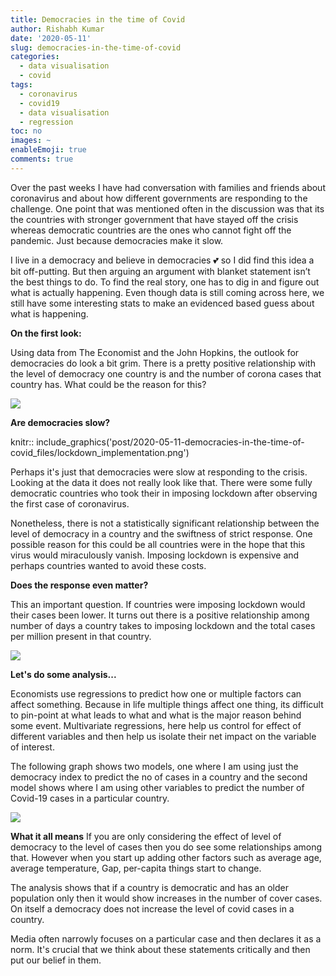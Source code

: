 ```yaml
---
title: Democracies in the time of Covid
author: Rishabh Kumar
date: '2020-05-11'
slug: democracies-in-the-time-of-covid
categories:
  - data visualisation
  - covid
tags:
  - coronavirus
  - covid19
  - data visualisation
  - regression
toc: no
images: ~
enableEmoji: true
comments: true
---
```

Over the past weeks I have had conversation with families and friends about coronavirus and about how different governments are responding to the challenge. One point that was mentioned often in the discussion was that its the countries with stronger government that have stayed off the crisis whereas democratic countries are the ones who cannot fight off the pandemic. Just because democracies make it slow.

I live in a democracy and believe in democracies :two_hearts: so I did find this idea a bit off-putting. But then arguing an argument with blanket statement isn’t the best things to do. To find the real story, one has to dig in and figure out what is actually happening. Even though data is still coming across here, we still have some interesting stats to make an evidenced based guess about what is happening.

**On the first look:**

Using data from The Economist and the John Hopkins, the outlook for democracies do look a bit grim. There is a pretty positive relationship with the level of democracy one country is and the number of corona cases that country has.  What could be the reason for this?

![](/post/2020-05-11-democracies-in-the-time-of-covid_files/democracies_Weak.png)

**Are democracies slow?**

knitr:: include_graphics('post/2020-05-11-democracies-in-the-time-of-covid_files/lockdown_implementation.png')


Perhaps it's just that democracies were slow at responding to the crisis. Looking at the data it does not really look like that. There were some fully democratic countries who took their in imposing lockdown  after observing the first case of coronavirus.

Nonetheless, there is not a  statistically significant relationship between the level of democracy in a country and the swiftness of strict response. One possible reason for this could be all countries were in the hope that this virus would miraculously vanish. Imposing lockdown is expensive and perhaps countries wanted to avoid these costs.



__Does the response even matter?__

This an important question. If countries were imposing lockdown would their cases been lower. It turns out there is a positive relationship among number of days a country takes to imposing lockdown and the total cases per million present in that country.

![](/post/2020-05-11-democracies-in-the-time-of-covid_files/loackdown_effects.png)


__Let's do some analysis...__

Economists use regressions to predict how one or multiple factors can affect something. Because in life multiple things affect one thing, its difficult to pin-point at what leads to what and what is the major reason behind some event. Multivariate regressions, here help us  control for effect of different variables and then help us isolate their net impact on the variable of interest. 

The following graph shows two models, one where I am using just the democracy index to predict the no of cases in a country and the second model shows where I am using other variables to predict the number of Covid-19 cases in a particular country. 

![](/post/2020-05-11-democracies-in-the-time-of-covid_files/regression_outputs.png)


__What it all means__
If you are only considering the effect of level of democracy to the level of cases then you do see some relationships among that. However when you start up adding other factors such as average age, average temperature, Gap, per-capita things start to change. 

The analysis shows that if a country is democratic and has an older population only then it would show increases in the number of cover cases. On itself a democracy does not increase the level of covid cases in a country.


Media often narrowly focuses on a particular case and then declares it as a norm. It's crucial that we think about these statements critically and then put our belief in them. 



